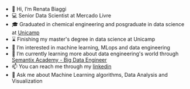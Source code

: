- 👋 Hi, I’m Renata Biaggi
- 💻 Senior Data Scientist at Mercado Livre
- 🎓 Graduated in chemical engineering and posgraduate in data science at [Unicamp](https://ic.unicamp.br/en/~mdc/)
- ⌛ Finishing my master's degree in data science at Unicamp
- 👀 I’m interested in machine learning, MLops and data engineering
- 🌱 I’m currently learning more about data engineering's world through [Semantix Academy - Big Data Engineer](https://ic.unicamp.br/en/~mdc/)
- 📫 You can reach me through my [linkedin](https://www.linkedin.com/in/renata-biaggi-262a50111/)
- 💬 Ask me about Machine Learning algorithms, Data Analysis and Visualization  

<!---
rebiaggi/rebiaggi is a ✨ special ✨ repository because its `README.md` (this file) appears on your GitHub profile.
You can click the Preview link to take a look at your changes.
--->
